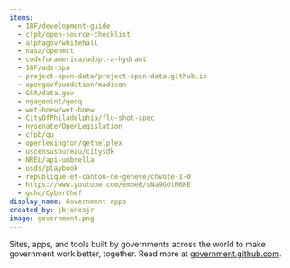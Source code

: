 ```yaml
---
items:
  - 18F/development-guide
  - cfpb/open-source-checklist
  - alphagov/whitehall
  - nasa/openmct
  - codeforamerica/adopt-a-hydrant
  - 18F/ads-bpa
  - project-open-data/project-open-data.github.io
  - opengovfoundation/madison
  - GSA/data.gov
  - ngageoint/geoq
  - wet-boew/wet-boew
  - CityOfPhiladelphia/flu-shot-spec
  - nysenate/OpenLegislation
  - cfpb/qu
  - openlexington/gethelplex
  - uscensusbureau/citysdk
  - NREL/api-umbrella
  - usds/playbook
  - republique-et-canton-de-geneve/chvote-1-0
  - https://www.youtube.com/embed/uNa9GOtM6NE
  - gchq/CyberChef
display_name: Government apps
created_by: jbjonesjr
image: government.png
---
```


Sites, apps, and tools built by governments across the world to make government
work better, together. Read more at
[government.github.com](https://government.github.com).
